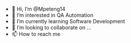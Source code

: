 - 👋 Hi, I’m @Mpeteng14
- 👀 I’m interested in QA Automation
- 🌱 I’m currently learning Software Development
- 💞️ I’m looking to collaborate on ...
- 📫 How to reach me 

<!---
Mpeteng14/Mpeteng14 is a ✨ special ✨ repository because its `README.md` (this file) appears on your GitHub profile.
You can click the Preview link to take a look at your changes.
--->
